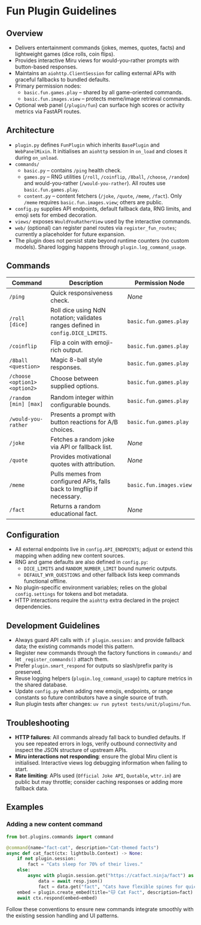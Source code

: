 # Fun Plugin Guidelines

## Overview
- Delivers entertainment commands (jokes, memes, quotes, facts) and lightweight games (dice rolls, coin flips).
- Provides interactive Miru views for would-you-rather prompts with button-based responses.
- Maintains an `aiohttp.ClientSession` for calling external APIs with graceful fallbacks to bundled defaults.
- Primary permission nodes:
  - `basic.fun.games.play` – shared by all game-oriented commands.
  - `basic.fun.images.view` – protects meme/image retrieval commands.
- Optional web panel (`/plugin/fun`) can surface high scores or activity metrics via FastAPI routes.

## Architecture
- `plugin.py` defines `FunPlugin` which inherits `BasePlugin` and `WebPanelMixin`. It initialises an `aiohttp` session in `on_load`
  and closes it during `on_unload`.
- `commands/`
  - `basic.py` – contains `/ping` health check.
  - `games.py` – RNG utilities (`/roll`, `/coinflip`, `/8ball`, `/choose`, `/random`) and would-you-rather (`/would-you-rather`). All routes use `basic.fun.games.play`.
  - `content.py` – content fetchers (`/joke`, `/quote`, `/meme`, `/fact`). Only `/meme` requires `basic.fun.images.view`; others are
    public.
- `config.py` supplies API endpoints, default fallback data, RNG limits, and emoji sets for embed decoration.
- `views/` exposes `WouldYouRatherView` used by the interactive commands.
- `web/` (optional) can register panel routes via `register_fun_routes`; currently a placeholder for future expansion.
- The plugin does not persist state beyond runtime counters (no custom models). Shared logging happens through `plugin.log_command_usage`.

## Commands
| Command | Description | Permission Node |
| --- | --- | --- |
| `/ping` | Quick responsiveness check. | _None_ |
| `/roll [dice]` | Roll dice using NdN notation; validates ranges defined in `config.DICE_LIMITS`. | `basic.fun.games.play` |
| `/coinflip` | Flip a coin with emoji-rich output. | `basic.fun.games.play` |
| `/8ball <question>` | Magic 8-ball style responses. | `basic.fun.games.play` |
| `/choose <option1> <option2>` | Choose between supplied options. | `basic.fun.games.play` |
| `/random [min] [max]` | Random integer within configurable bounds. | `basic.fun.games.play` |
| `/would-you-rather` | Presents a prompt with button reactions for A/B choices. | `basic.fun.games.play` |
| `/joke` | Fetches a random joke via API or fallback list. | _None_ |
| `/quote` | Provides motivational quotes with attribution. | _None_ |
| `/meme` | Pulls memes from configured APIs, falls back to Imgflip if necessary. | `basic.fun.images.view` |
| `/fact` | Returns a random educational fact. | _None_ |

## Configuration
- All external endpoints live in `config.API_ENDPOINTS`; adjust or extend this mapping when adding new content sources.
- RNG and game defaults are also defined in `config.py`:
  - `DICE_LIMITS` and `RANDOM_NUMBER_LIMIT` bound numeric outputs.
  - `DEFAULT_WYR_QUESTIONS` and other fallback lists keep commands functional offline.
- No plugin-specific environment variables; relies on the global `config.settings` for tokens and bot metadata.
- HTTP interactions require the `aiohttp` extra declared in the project dependencies.

## Development Guidelines
- Always guard API calls with `if plugin.session:` and provide fallback data; the existing commands model this pattern.
- Register new commands through the factory functions in `commands/` and let `_register_commands()` attach them.
- Prefer `plugin.smart_respond` for outputs so slash/prefix parity is preserved.
- Reuse logging helpers (`plugin.log_command_usage`) to capture metrics in the shared database.
- Update `config.py` when adding new emojis, endpoints, or range constants so future contributors have a single source of truth.
- Run plugin tests after changes: `uv run pytest tests/unit/plugins/fun`.

## Troubleshooting
- **HTTP failures**: All commands already fall back to bundled defaults. If you see repeated errors in logs, verify outbound
  connectivity and inspect the JSON structure of upstream APIs.
- **Miru interactions not responding**: ensure the global Miru client is initialised. Interactive views log debugging information when
  failing to start.
- **Rate limiting**: APIs used (`Official Joke API`, `Quotable`, `wttr.in`) are public but may throttle; consider caching responses
  or adding more fallback data.

## Examples
### Adding a new content command
```python
from bot.plugins.commands import command

@command(name="fact-cat", description="Cat-themed facts")
async def cat_fact(ctx: lightbulb.Context) -> None:
    if not plugin.session:
        fact = "Cats sleep for 70% of their lives."
    else:
        async with plugin.session.get("https://catfact.ninja/fact") as resp:
            data = await resp.json()
            fact = data.get("fact", "Cats have flexible spines for quick jumps.")
    embed = plugin.create_embed(title="🐱 Cat Fact", description=fact)
    await ctx.respond(embed=embed)
```


Follow these conventions to ensure new commands integrate smoothly with the existing session handling and UI patterns.
